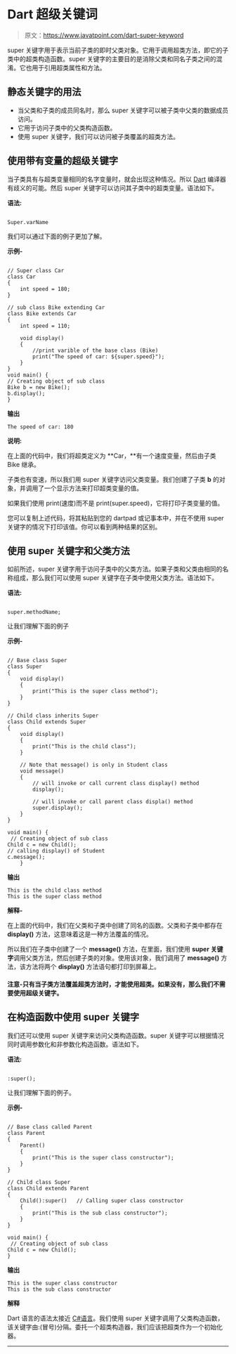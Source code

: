 # Dart 超级关键词

> 原文：<https://www.javatpoint.com/dart-super-keyword>

super 关键字用于表示当前子类的即时父类对象。它用于调用超类方法，即它的子类中的超类构造函数。super 关键字的主要目的是消除父类和同名子类之间的混淆。它也用于引用超类属性和方法。

## 静态关键字的用法

*   当父类和子类的成员同名时，那么 super 关键字可以被子类中父类的数据成员访问。
*   它用于访问子类中的父类构造函数。
*   使用 super 关键字，我们可以访问被子类覆盖的超类方法。

## 使用带有变量的超级关键字

当子类具有与超类变量相同的名字变量时，就会出现这种情况。所以 [Dart](https://www.javatpoint.com/dart-programming) 编译器有歧义的可能。然后 super 关键字可以访问其子类中的超类变量。语法如下。

**语法:**

```

Super.varName

```

我们可以通过下面的例子更加了解。

**示例-**

```

// Super class Car 
class Car
{ 
    int speed = 180; 
} 

// sub class Bike extending Car 
class Bike extends Car 
{ 
    int speed = 110; 

    void display() 
    { 
        //print varible of the base class (Bike)
        print("The speed of car: ${super.speed}");
    } 
} 
void main() {
// Creating object of sub class
Bike b = new Bike();
b.display();
}  

```

**输出**

```
The speed of car: 180

```

**说明:**

在上面的代码中，我们将超类定义为 **Car，**有一个速度变量，然后由子类 Bike 继承。

子类也有变速，所以我们用 super 关键字访问父类变量。我们创建了子类 **b** 的对象，并调用了一个显示方法来打印超类变量的值。

如果我们使用 print(速度)而不是 print(super.speed)，它将打印子类变量的值。

您可以复制上述代码，将其粘贴到您的 dartpad 或记事本中，并在不使用 super 关键字的情况下打印该值。你可以看到两种结果的区别。

## 使用 super 关键字和父类方法

如前所述，super 关键字用于访问子类中的父类方法。如果子类和父类由相同的名称组成，那么我们可以使用 super 关键字在子类中使用父类方法。语法如下。

**语法:**

```

super.methodName;

```

让我们理解下面的例子

**示例-**

```

// Base class Super 
class Super 
{ 
	void display() 
	{ 
		print("This is the super class method"); 
	} 
} 

// Child class inherits Super
class Child extends Super 
{ 
	void display() 
	{ 
		print("This is the child class"); 
	} 

	// Note that message() is only in Student class 
	void message() 
	{ 
		// will invoke or call current class display() method 
		display(); 

		// will invoke or call parent class displa() method 
		super.display(); 
	} 
} 

void main() {
 // Creating object of sub class
Child c = new Child(); 
// calling display() of Student 
c.message(); 
	} 

```

**输出**

```
This is the child class method
This is the super class method

```

**解释-**

在上面的代码中，我们在父类和子类中创建了同名的函数。父类和子类中都存在 **display()** 方法，这意味着这是一种方法覆盖的情况。

所以我们在子类中创建了一个 **message()** 方法，在里面，我们使用 **super 关键字**调用父类方法，然后创建子类的对象。使用该对象，我们调用了 **message()** 方法，该方法将两个 **display()** 方法语句都打印到屏幕上。

#### 注意-只有当子类方法覆盖超类方法时，才能使用超类。如果没有，那么我们不需要使用超级关键字。

## 在构造函数中使用 super 关键字

我们还可以使用 super 关键字来访问父类构造函数。super 关键字可以根据情况同时调用参数化和非参数化构造函数。语法如下。

**语法:**

```

:super();

```

让我们理解下面的例子。

**示例-**

```

// Base class called Parent
class Parent
{ 
	Parent() 
	{ 
		print("This is the super class constructor"); 
	} 
} 

// Child class Super
class Child extends Parent 
{            
	Child():super()   // Calling super class constructor
	{                 
		print("This is the sub class constructor"); 
	} 
}

void main() {
 // Creating object of sub class
Child c = new Child(); 
}

```

**输出**

```
This is the super class constructor
This is the sub class constructor

```

**解释**

Dart 语言的语法太接近 [C#语言](https://www.javatpoint.com/c-sharp-tutorial)。我们使用 super 关键字调用了父类构造函数，该关键字由:(冒号)分隔。委托一个超类构造器，我们应该把超类作为一个初始化器。

* * *